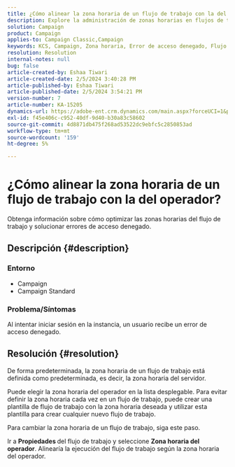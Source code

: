 ```yaml
---
title: ¿Cómo alinear la zona horaria de un flujo de trabajo con la del operador?
description: Explore la administración de zonas horarias en flujos de trabajo.
solution: Campaign
product: Campaign
applies-to: Campaign Classic,Campaign
keywords: KCS, Campaign, Zona horaria, Error de acceso denegado, Flujo de trabajo, Ejecución del flujo de trabajo
resolution: Resolution
internal-notes: null
bug: false
article-created-by: Eshaa Tiwari
article-created-date: 2/5/2024 3:40:28 PM
article-published-by: Eshaa Tiwari
article-published-date: 2/5/2024 3:54:21 PM
version-number: 7
article-number: KA-15205
dynamics-url: https://adobe-ent.crm.dynamics.com/main.aspx?forceUCI=1&pagetype=entityrecord&etn=knowledgearticle&id=6fa899de-3cc4-ee11-9079-6045bd006268
exl-id: f45e406c-c952-40df-9d40-b30a83c58602
source-git-commit: 4d8871db475f268ad53522dc9ebfc5c2850853ad
workflow-type: tm+mt
source-wordcount: '159'
ht-degree: 5%

---
```


# ¿Cómo alinear la zona horaria de un flujo de trabajo con la del operador?


Obtenga información sobre cómo optimizar las zonas horarias del flujo de trabajo y solucionar errores de acceso denegado.

## Descripción {#description}


### <b>Entorno</b>

- Campaign
- Campaign Standard


### <b>Problema/Síntomas</b>

Al intentar iniciar sesión en la instancia, un usuario recibe un error de acceso denegado.


## Resolución {#resolution}






De forma predeterminada, la zona horaria de un flujo de trabajo está definida como predeterminada, es decir, la zona horaria del servidor.



Puede elegir la zona horaria del operador en la lista desplegable. Para evitar definir la zona horaria cada vez en un flujo de trabajo, puede crear una plantilla de flujo de trabajo con la zona horaria deseada y utilizar esta plantilla para crear cualquier nuevo flujo de trabajo.



Para cambiar la zona horaria de un flujo de trabajo, siga este paso.



Ir a <b>Propiedades </b>del flujo de trabajo y seleccione <b>Zona horaria del operador</b>. Alinearía la ejecución del flujo de trabajo según la zona horaria del operador.
